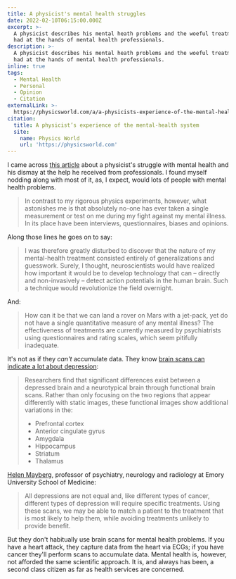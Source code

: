 ```yaml
---
title: A physicist's mental health struggles
date: 2022-02-10T06:15:00.000Z
excerpt: >-
  A physicist describes his mental heath problems and the woeful treatment he's
  had at the hands of mental health professionals.
description: >-
  A physicist describes his mental heath problems and the woeful treatment he's
  had at the hands of mental health professionals.
inline: true
tags:
  - Mental Health
  - Personal
  - Opinion
  - Citation
externalLink: >-
  https://physicsworld.com/a/a-physicists-experience-of-the-mental-health-system/
citation:
  title: A physicist’s experience of the mental-health system
  site:
    name: Physics World
    url: 'https://physicsworld.com'
---
```

I came across [this article](https://physicsworld.com/a/a-physicists-experience-of-the-mental-health-system/) about a physicist's struggle with mental health and his dismay at the help he received from professionals. I found myself nodding along with most of it, as, I expect, would lots of people with mental health problems.

> In contrast to my rigorous physics experiments, however, what astonishes me is that absolutely no-one has ever taken a single measurement or test on me during my fight against my mental illness. In its place have been interviews, questionnaires, biases and opinions.

Along those lines he goes on to say:

> I was therefore greatly disturbed to discover that the nature of my mental-health treatment consisted entirely of generalizations and guesswork. Surely, I thought, neuroscientists would have realized how important it would be to develop technology that can – directly and non-invasively – detect action potentials in the human brain. Such a technique would revolutionize the field overnight.

And:

> How can it be that we can land a rover on Mars with a jet-pack, yet do not have a single quantitative measure of any mental illness? The effectiveness of treatments are currently measured by psychiatrists using questionnaires and rating scales, which seem pitifully inadequate.

It's not as if they *can't* accumulate data. They know [brain scans can indicate a lot about depression](https://www.therecoveryvillage.com/mental-health/depression/related/depression-brain-scans/): 

> Researchers find that significant differences exist between a depressed brain and a neurotypical brain through functional brain scans. Rather than only focusing on the two regions that appear differently with static images, these functional images show additional variations in the:
> 
> - Prefrontal cortex
> - Anterior cingulate gyrus
> - Amygdala
> - Hippocampus
> - Striatum
> - Thalamus

[Helen Mayberg](https://www.sciencedaily.com/releases/2017/03/170324083023.htm), professor of psychiatry, neurology and radiology at Emory University School of Medicine:

> All depressions are not equal and, like different types of cancer, different types of depression will require specific treatments. Using these scans, we may be able to match a patient to the treatment that is most likely to help them, while avoiding treatments unlikely to provide benefit.

But they don't habitually use brain scans for mental health problems. If you have a heart attack, they capture data from the heart via ECGs; if you have cancer they'll perform scans to accumulate data. Mental health is, however, not afforded the same scientific approach. It is, and always has been, a second class citizen as far as health services are concerned.





